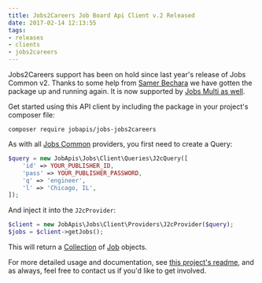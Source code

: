 ```yaml
---
title: Jobs2Careers Job Board Api Client v.2 Released
date: 2017-02-14 12:13:55
tags:
- releases 
- clients
- jobs2careers
---
```


Jobs2Careers support has been on hold since last year's release of Jobs Common v2. Thanks to some help from [Samer Bechara](https://github.com/arbet) we have gotten the package up and running again. It is now supported by [Jobs Multi as well](https://github.com/jobapis/jobs-multi).

Get started using this API client by including the package in your project's composer file:
 
```
composer require jobapis/jobs-jobs2careers
```

As with all [Jobs Common](https://github.com/jobapis/jobs-common) providers, you first need to create a Query:

```php
$query = new JobApis\Jobs\Client\Queries\J2cQuery([
    'id' => YOUR_PUBLISHER_ID,
    'pass' => YOUR_PUBLISHER_PASSWORD,
    'q' => 'engineer',
    'l' => 'Chicago, IL',
]);
```

And inject it into the `J2cProvider`:

```php
$client = new JobApis\Jobs\Client\Providers\J2cProvider($query);
$jobs = $client->getJobs();
```

This will return a [Collection](https://github.com/jobapis/jobs-common/blob/master/src/Collection.php) of [Job](https://github.com/jobapis/jobs-common/blob/master/src/Job.php) objects.

For more detailed usage and documentation, see [this project's readme](https://github.com/jobapis/jobs-jobs2careers#usage), and as always, feel free to contact us if you'd like to get involved.
